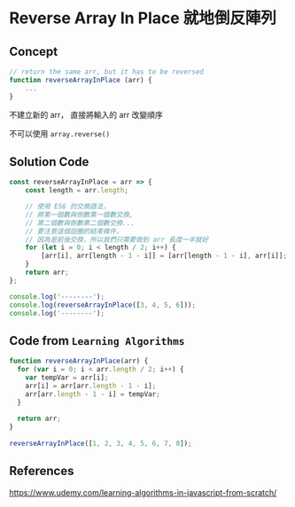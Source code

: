 # Reverse Array In Place 就地倒反陣列

## Concept

```javascript
// return the same arr, but it has to be reversed
function reverseArrayInPlace (arr) {
    ...
}
```

不建立新的 arr，
直接將輸入的 arr 改變順序

不可以使用 `array.reverse()` 

## Solution Code

```javascript
const reverseArrayInPlace = arr => {
    const length = arr.length;

    // 使用 ES6 的交換語法，
    // 將第一個數與倒數第一個數交換,
    // 第二個數與倒數第二個數交換...
    // 要注意這個迴圈的結束條件，
    // 因為是前後交換，所以我們只需要做到 arr 長度一半就好
    for (let i = 0; i < length / 2; i++) {
        [arr[i], arr[length - 1 - i]] = [arr[length - 1 - i], arr[i]];
    }
    return arr;
};

console.log('--------');
console.log(reverseArrayInPlace([3, 4, 5, 6]));
console.log('--------');
```

## Code from `Learning Algorithms`

```javascript
function reverseArrayInPlace(arr) {
  for (var i = 0; i < arr.length / 2; i++) {
    var tempVar = arr[i];
    arr[i] = arr[arr.length - 1 - i];
    arr[arr.length - 1 - i] = tempVar;
  }
  
  return arr;
}
 
reverseArrayInPlace([1, 2, 3, 4, 5, 6, 7, 8]);
```



## References

https://www.udemy.com/learning-algorithms-in-javascript-from-scratch/


